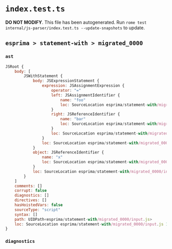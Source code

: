 # `index.test.ts`

**DO NOT MODIFY**. This file has been autogenerated. Run `rome test internal/js-parser/index.test.ts --update-snapshots` to update.

## `esprima > statement-with > migrated_0000`

### `ast`

```javascript
JSRoot {
	body: [
		JSWithStatement {
			body: JSExpressionStatement {
				expression: JSAssignmentExpression {
					operator: "="
					left: JSAssignmentIdentifier {
						name: "foo"
						loc: SourceLocation esprima/statement-with/migrated_0000/input.js 1:9-1:12 (foo)
					}
					right: JSReferenceIdentifier {
						name: "bar"
						loc: SourceLocation esprima/statement-with/migrated_0000/input.js 1:15-1:18 (bar)
					}
					loc: SourceLocation esprima/statement-with/migrated_0000/input.js 1:9-1:18
				}
				loc: SourceLocation esprima/statement-with/migrated_0000/input.js 1:9-1:18
			}
			object: JSReferenceIdentifier {
				name: "x"
				loc: SourceLocation esprima/statement-with/migrated_0000/input.js 1:6-1:7 (x)
			}
			loc: SourceLocation esprima/statement-with/migrated_0000/input.js 1:0-1:18
		}
	]
	comments: []
	corrupt: false
	diagnostics: []
	directives: []
	hasHoistedVars: false
	sourceType: "script"
	syntax: []
	path: UIDPath<esprima/statement-with/migrated_0000/input.js>
	loc: SourceLocation esprima/statement-with/migrated_0000/input.js 1:0-2:0
}
```

### `diagnostics`

```

```
